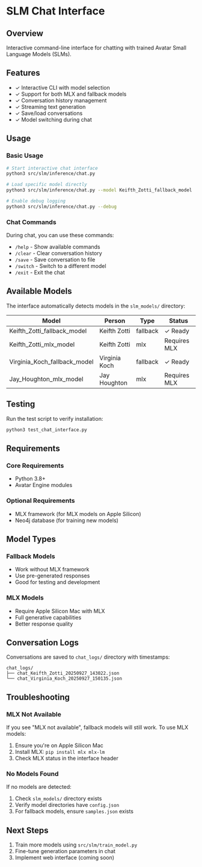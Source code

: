 # SLM Chat Interface

## Overview
Interactive command-line interface for chatting with trained Avatar Small Language Models (SLMs).

## Features
- ✓ Interactive CLI with model selection
- ✓ Support for both MLX and fallback models
- ✓ Conversation history management
- ✓ Streaming text generation
- ✓ Save/load conversations
- ✓ Model switching during chat

## Usage

### Basic Usage
```bash
# Start interactive chat interface
python3 src/slm/inference/chat.py

# Load specific model directly
python3 src/slm/inference/chat.py --model Keifth_Zotti_fallback_model

# Enable debug logging
python3 src/slm/inference/chat.py --debug
```

### Chat Commands
During chat, you can use these commands:
- `/help` - Show available commands
- `/clear` - Clear conversation history
- `/save` - Save conversation to file
- `/switch` - Switch to a different model
- `/exit` - Exit the chat

## Available Models

The interface automatically detects models in the `slm_models/` directory:

| Model | Person | Type | Status |
|-------|--------|------|--------|
| Keifth_Zotti_fallback_model | Keifth Zotti | fallback | ✓ Ready |
| Keifth_Zotti_mlx_model | Keifth Zotti | mlx | Requires MLX |
| Virginia_Koch_fallback_model | Virginia Koch | fallback | ✓ Ready |
| Jay_Houghton_mlx_model | Jay Houghton | mlx | Requires MLX |

## Testing

Run the test script to verify installation:
```bash
python3 test_chat_interface.py
```

## Requirements

### Core Requirements
- Python 3.8+
- Avatar Engine modules

### Optional Requirements
- MLX framework (for MLX models on Apple Silicon)
- Neo4j database (for training new models)

## Model Types

### Fallback Models
- Work without MLX framework
- Use pre-generated responses
- Good for testing and development

### MLX Models
- Require Apple Silicon Mac with MLX
- Full generative capabilities
- Better response quality

## Conversation Logs

Conversations are saved to `chat_logs/` directory with timestamps:
```
chat_logs/
├── chat_Keifth_Zotti_20250927_143022.json
└── chat_Virginia_Koch_20250927_150135.json
```

## Troubleshooting

### MLX Not Available
If you see "MLX not available", fallback models will still work. To use MLX models:
1. Ensure you're on Apple Silicon Mac
2. Install MLX: `pip install mlx mlx-lm`
3. Check MLX status in the interface header

### No Models Found
If no models are detected:
1. Check `slm_models/` directory exists
2. Verify model directories have `config.json`
3. For fallback models, ensure `samples.json` exists

## Next Steps
1. Train more models using `src/slm/train_model.py`
2. Fine-tune generation parameters in chat
3. Implement web interface (coming soon)
